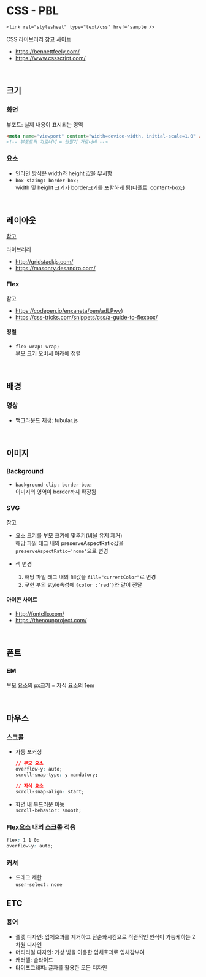 # CSS - PBL

`<link rel="stylesheet" type="text/css" href="sample />`

CSS 라이브러리 참고 사이트

- https://bennettfeely.com/
- https://www.cssscript.com/

<br />

## 크기

### 화면

뷰포트: 실제 내용이 표시되는 영역

```html
<meta name="viewport" content="width=device-width, initial-scale=1.0" />
<!-- 뷰포트의 가로너비 = 단말기 가로너비 -->
```

### 요소

- 인라인 방식은 width와 height 값을 무시함
- `box-sizing: border-box;`\
  width 및 height 크기가 border크기를 포함하게 됨(디폴트: content-box;)

<br />

## 레이아웃

[참고](https://d2.naver.com/helloworld/6807203)

라이브러리

- http://gridstackjs.com/
- https://masonry.desandro.com/

### Flex

참고

- https://codepen.io/enxaneta/pen/adLPwv)
- https://css-tricks.com/snippets/css/a-guide-to-flexbox/

#### 정렬

- `flex-wrap: wrap;`\
  부모 크기 오버시 아래에 정렬

<br />

## 배경

### 영상

- 백그라운드 재생: tubular.js

<br />

## 이미지

### Background

- `background-clip: border-box;`\
  이미지의 영역이 border까지 확장됨

### SVG

[참고](https://svgontheweb.com/ko/)

- 요소 크기를 부모 크기에 맞추기(비율 유지 제거)\
  해당 파일 태그 내의 preserveAspectRatio값을 `preserveAspectRatio='none'`으로 변경

- 색 변경
  1. 해당 파일 태그 내의 fill값을 `fill="currentColor"`로 변경
  2. 구현 부의 style속성에 `{color :’red’}`와 같이 전달

#### 아이콘 사이트

- http://fontello.com/
- https://thenounproject.com/

<br />

## 폰트

### EM

부모 요소의 px크기 = 자식 요소의 1em

<br />

## 마우스

### 스크롤

- 자동 포커싱

  ```css
  // 부모 요소
  overflow-y: auto;
  scroll-snap-type: y mandatory;

  // 자식 요소
  scroll-snap-align: start;
  ```

- 화면 내 부드러운 이동\
  `scroll-behavior: smooth;`

### Flex요소 내의 스크롤 적용

```css
flex: 1 1 0;
overflow-y: auto;
```

### 커서

- 드래그 제한 \
  `user-select: none`

## ETC

### 용어

- 플랫 디자인: 입체효과를 제거하고 단순화시킴으로 직관적인 인식이 가능케하는 2차원 디자인
- 머티리얼 디자인: 가상 빛을 이용한 입체효과로 입체감부여
- 캐러셀: 슬라이드
- 타이포그래피: 글자를 활용한 모든 디자인
